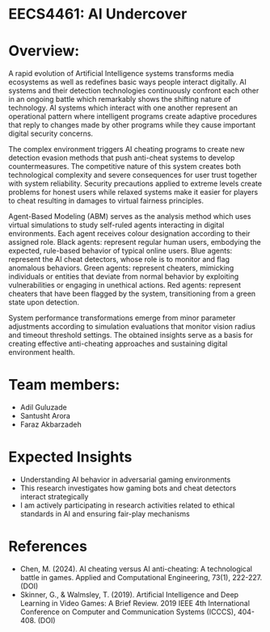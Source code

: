 # EECS4461: AI Undercover

# Overview:
A rapid evolution of Artificial Intelligence systems transforms media ecosystems as well as redefines basic ways people interact digitally. AI systems and their detection technologies continuously confront each other in an ongoing battle which remarkably shows the shifting nature of technology. AI systems which interact with one another represent an operational pattern where intelligent programs create adaptive procedures that reply to changes made by other programs while they cause important digital security concerns.

The complex environment triggers AI cheating programs to create new detection evasion methods that push anti-cheat systems to develop countermeasures. The competitive nature of this system creates both technological complexity and severe consequences for user trust together with system reliability. Security precautions applied to extreme levels create problems for honest users while relaxed systems make it easier for players to cheat resulting in damages to virtual fairness principles.

Agent-Based Modeling (ABM) serves as the analysis method which uses virtual simulations to study self-ruled agents interacting in digital environments. Each agent receives colour designation according to their assigned role.
Black agents: represent regular human users, embodying the expected, rule-based behavior of typical online users.
Blue agents: represent the AI cheat detectors, whose role is to monitor and flag anomalous behaviors.
Green agents: represent cheaters, mimicking individuals or entities that deviate from normal behavior by exploiting vulnerabilities or engaging in unethical actions.
Red agents: represent cheaters that have been flagged by the system, transitioning from a green state upon detection.

System performance transformations emerge from minor parameter adjustments according to simulation evaluations that monitor vision radius and timeout threshold settings. The obtained insights serve as a basis for creating effective anti-cheating approaches and sustaining digital environment health.

# Team members:
* Adil Guluzade
* Santusht Arora
* Faraz Akbarzadeh


# Expected Insights
* Understanding AI behavior in adversarial gaming environments
* This research investigates how gaming bots and cheat detectors interact strategically
* I am actively participating in research activities related to ethical standards in AI and ensuring fair-play mechanisms


# References
* Chen, M. (2024). AI cheating versus AI anti-cheating: A technological battle in games. Applied and Computational Engineering, 73(1), 222-227. (DOI)
* Skinner, G., & Walmsley, T. (2019). Artificial Intelligence and Deep Learning in Video Games: A Brief Review. 2019 IEEE 4th International Conference on Computer and Communication Systems (ICCCS), 404-408. (DOI)

